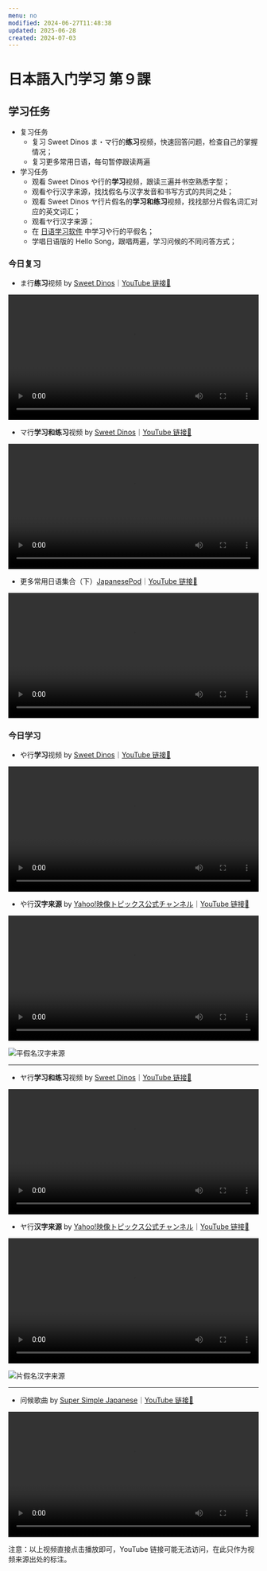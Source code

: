 ```yaml
---
menu: no
modified: 2024-06-27T11:48:38
updated: 2025-06-28
created: 2024-07-03
---
```


# 日本語入门学习 第９課

## 学习任务

- 复习任务
	- 复习 Sweet Dinos ま・マ行的**练习**视频，快速回答问题，检查自己的掌握情况；
	- 复习更多常用日语，每句暂停跟读两遍
- 学习任务
	- 观看 Sweet Dinos や行的**学习**视频，跟读三遍并书空熟悉字型；
	- 观看や行汉字来源，找找假名与汉字发音和书写方式的共同之处；
	- 观看 Sweet Dinos ヤ行片假名的**学习和练习**视频，找找部分片假名词汇对应的英文词汇；
	- 观看ヤ行汉字来源；
	- 在 [日语学习软件](https://minielephant.net/beginner-japanese#学习软件) 中学习や行的平假名；
	- 学唱日语版的 Hello Song，跟唱两遍，学习问候的不同问答方式；

### 今日复习

- ま行**练习**视频 by [Sweet Dinos](https://www.youtube.com/@SweetDinos/videos)｜[YouTube 链接🔗](https://www.youtube.com/watch?v=eNfUmHIexuQ)

<video width="100%" height="auto" controls>
  <source src="https://mini-elephant-1318622621.cos.ap-chongqing.myqcloud.com/2024/07/03/learn-hiragana-alphabet-characters-practice-7.mp4">
</video>

- マ行**学习和练习**视频 by [Sweet Dinos](https://www.youtube.com/@SweetDinos/videos)｜[YouTube 链接🔗](https://www.youtube.com/watch?v=783Js4oxFJs)

<video width="100%" height="auto" controls>
  <source src="https://mini-elephant-1318622621.cos.ap-chongqing.myqcloud.com/english/learn-katakana-japanese-alphabet-characters-lesson-7.mp4" type="video/mp4">
</video>

- 更多常用日语集合（下）[JapanesePod](https://www.youtube.com/@JapanesePod101)｜[YouTube 链接🔗](https://www.youtube.com/watch?v=eYIMGiRn6SA)

<video width="100%" height="auto" controls>
  <source src="https://mini-elephant-1318622621.cos.ap-chongqing.myqcloud.com/english/JapanesePod101-Phrases-2.mp4" type="video/mp4">
</video>

### 今日学习

- や行**学习**视频 by [Sweet Dinos](https://www.youtube.com/@SweetDinos/videos)｜[YouTube 链接🔗](https://www.youtube.com/watch?v=QLqxQ85wLBo)

<video width="100%" height="auto" controls>
  <source src="https://mini-elephant-1318622621.cos.ap-chongqing.myqcloud.com/2024/07/03/learn-hiragana-alphabet-characters-lesson-8.mp4" type="video/mp4">
</video>

- や行**汉字来源** by [Yahoo!映像トピックス公式チャンネル](https://www.youtube.com/@yahoo4559)｜[YouTube 链接🔗](https://youtu.be/n5-v0VnWP7o?si=VYRYftvJHwUbvRP3)

<video width="100%" height="auto" controls>
  <source src="https://mini-elephant-1318622621.cos.ap-chongqing.myqcloud.com/2024/07/03/ya-hiragana-kanji.mp4" type="video/mp4">
</video>

![平假名汉字来源](https://mini-elephant-1318622621.cos.ap-chongqing.myqcloud.com/2024/06/29/Hiragana_origin.svg)

---

- ヤ行**学习和练习**视频 by [Sweet Dinos](https://www.youtube.com/@SweetDinos/videos)｜[YouTube 链接🔗](https://www.youtube.com/watch?v=x1tJgH5fPTg)

<video width="100%" height="auto" controls>
  <source src="https://mini-elephant-1318622621.cos.ap-chongqing.myqcloud.com/english/learn-katakana-japanese-alphabet-characters-lesson-8.mp4" type="video/mp4">
</video>

- ヤ行**汉字来源** by [Yahoo!映像トピックス公式チャンネル](https://www.youtube.com/@yahoo4559)｜[YouTube 链接🔗](https://www.youtube.com/watch?v=rf-n_qI2occ)

<video width="100%" height="auto" controls>
  <source src="https://mini-elephant-1318622621.cos.ap-chongqing.myqcloud.com/english/japanese-katakana-were-born-from-chinese-characters-ya.mp4" type="video/mp4">
</video>

![片假名汉字来源](https://mini-elephant-1318622621.cos.ap-chongqing.myqcloud.com/english/Katakana_origin_new.svg)

---

- 问候歌曲 by [Super Simple Japanese](https://www.youtube.com/@supersimplejapanese)｜[YouTube 链接🔗](https://youtu.be/HuNYjvylUbs?si=9MZmKdSliZovSKxv)

<video width="100%" height="auto" controls>
  <source src="https://mini-elephant-1318622621.cos.ap-chongqing.myqcloud.com/2024/07/05/hello-song-japanese.mp4" type="video/mp4">
</video>

<span class="caption">注意：以上视频直接点击播放即可，YouTube 链接可能无法访问，在此只作为视频来源出处的标注。</span>
